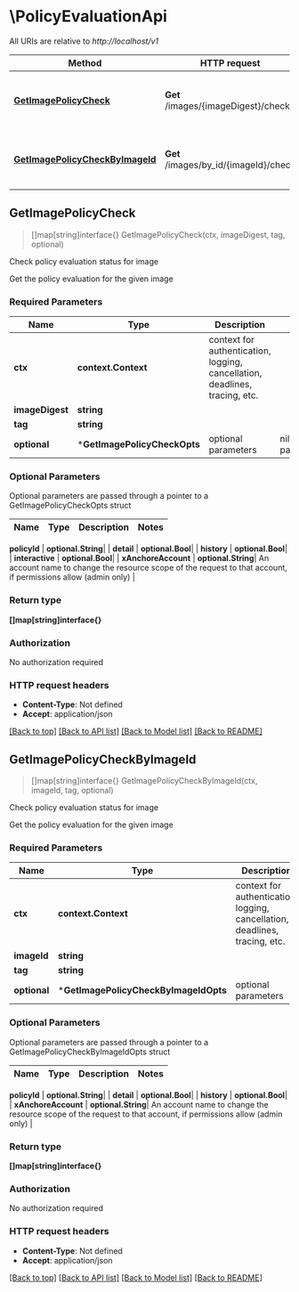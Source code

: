 # \PolicyEvaluationApi

All URIs are relative to *http://localhost/v1*

Method | HTTP request | Description
------------- | ------------- | -------------
[**GetImagePolicyCheck**](PolicyEvaluationApi.md#GetImagePolicyCheck) | **Get** /images/{imageDigest}/check | Check policy evaluation status for image
[**GetImagePolicyCheckByImageId**](PolicyEvaluationApi.md#GetImagePolicyCheckByImageId) | **Get** /images/by_id/{imageId}/check | Check policy evaluation status for image



## GetImagePolicyCheck

> []map[string]interface{} GetImagePolicyCheck(ctx, imageDigest, tag, optional)

Check policy evaluation status for image

Get the policy evaluation for the given image

### Required Parameters


Name | Type | Description  | Notes
------------- | ------------- | ------------- | -------------
**ctx** | **context.Context** | context for authentication, logging, cancellation, deadlines, tracing, etc.
**imageDigest** | **string**|  | 
**tag** | **string**|  | 
 **optional** | ***GetImagePolicyCheckOpts** | optional parameters | nil if no parameters

### Optional Parameters

Optional parameters are passed through a pointer to a GetImagePolicyCheckOpts struct


Name | Type | Description  | Notes
------------- | ------------- | ------------- | -------------


 **policyId** | **optional.String**|  | 
 **detail** | **optional.Bool**|  | 
 **history** | **optional.Bool**|  | 
 **interactive** | **optional.Bool**|  | 
 **xAnchoreAccount** | **optional.String**| An account name to change the resource scope of the request to that account, if permissions allow (admin only) | 

### Return type

**[]map[string]interface{}**

### Authorization

No authorization required

### HTTP request headers

- **Content-Type**: Not defined
- **Accept**: application/json

[[Back to top]](#) [[Back to API list]](../README.md#documentation-for-api-endpoints)
[[Back to Model list]](../README.md#documentation-for-models)
[[Back to README]](../README.md)


## GetImagePolicyCheckByImageId

> []map[string]interface{} GetImagePolicyCheckByImageId(ctx, imageId, tag, optional)

Check policy evaluation status for image

Get the policy evaluation for the given image

### Required Parameters


Name | Type | Description  | Notes
------------- | ------------- | ------------- | -------------
**ctx** | **context.Context** | context for authentication, logging, cancellation, deadlines, tracing, etc.
**imageId** | **string**|  | 
**tag** | **string**|  | 
 **optional** | ***GetImagePolicyCheckByImageIdOpts** | optional parameters | nil if no parameters

### Optional Parameters

Optional parameters are passed through a pointer to a GetImagePolicyCheckByImageIdOpts struct


Name | Type | Description  | Notes
------------- | ------------- | ------------- | -------------


 **policyId** | **optional.String**|  | 
 **detail** | **optional.Bool**|  | 
 **history** | **optional.Bool**|  | 
 **xAnchoreAccount** | **optional.String**| An account name to change the resource scope of the request to that account, if permissions allow (admin only) | 

### Return type

**[]map[string]interface{}**

### Authorization

No authorization required

### HTTP request headers

- **Content-Type**: Not defined
- **Accept**: application/json

[[Back to top]](#) [[Back to API list]](../README.md#documentation-for-api-endpoints)
[[Back to Model list]](../README.md#documentation-for-models)
[[Back to README]](../README.md)

